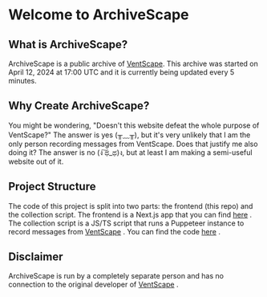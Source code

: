 Welcome to ArchiveScape
=======================

What is ArchiveScape?
---------------------

ArchiveScape is a public archive of [VentScape](https://ventscape.life). This archive was started on April 12, 2024 at 17:00 UTC and it is currently being updated every 5 minutes.

Why Create ArchiveScape?
------------------------

You might be wondering, "Doesn't this website defeat the whole purpose of VentScape?" The answer is yes (╥﹏╥), but it's very unlikely that I am the only person recording messages from VentScape. Does that justify me also doing it? The answer is no (ง ͠ಥ\_ಥ)ง, but at least I am making a semi-useful website out of it.

Project Structure
-----------------

The code of this project is split into two parts: the frontend (this repo) and the collection script. The frontend is a Next.js app that you can find [here](https://github.com/LoV432/archivescape) . The collection script is a JS/TS script that runs a Puppeteer instance to record messages from [VentScape](https://ventscape.life) . You can find the code [here](https://github.com/LoV432/ventscape-archive) .

Disclaimer
-----------------

ArchiveScape is run by a completely separate person and has no connection to the original developer of [VentScape](https://ventscape.life) .